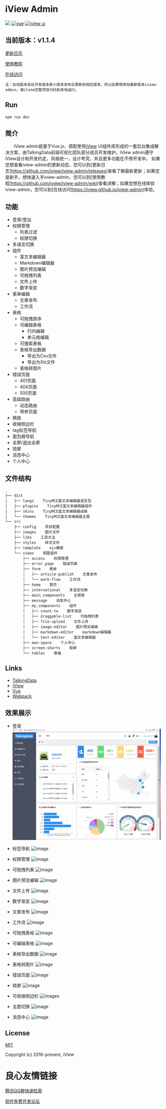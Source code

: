  
     
         
     
 

# iView Admin
[![](https://img.shields.io/travis/iview/iview-admin.svg?style=flat-square)](https://travis-ci.org/iview/iview-admin)
[![vue](https://img.shields.io/badge/vue-2.5.2-brightgreen.svg?style=flat-square)](https://github.com/vuejs/vue)
[![iview ui](https://img.shields.io/badge/iview-2.5.0-brightgreen.svg?style=flat-square)](https://github.com/iview/iview)

## 当前版本：v1.1.4
[更新日志](http://u.720life.cn/g/54145d0471d91890860f7f8463c030464acd1bc69bca9dfde1b71ae150cc182cc0a955cc9601a6818dc0530991e4c9ba) 

[使用教程](http://u.720life.cn/g/54145d0471d91890860f7f8463c030464acd1bc69bca9dfde1b71ae150cc182c91811631dc0440c205016f82959a2114) 

[在线访问](http://u.720life.cn/g/5faed70325ac704b47c4388fcffedc2a3b624b6527ca8ffa90dd4a3c07ba8912c1391086192f2df610e5fdde0330e090) 

`注：在线版本会在开发版本新小版本发布后更新到相应版本，所以如果想体验最新版本iview-admin，请clone完整项目代码到本地运行。`

## Run

```
npm run dev
```

## 简介
&emsp;&emsp;iView admin是基于Vue.js，搭配使用[iView](http://u.720life.cn/g/042b48c1b518af8039860c9df004b13cb855bd704dab6d9eda4b7866cab288c8)  UI组件库形成的一套后台集成解决方案，由TalkingData前端可视化团队部分成员开发维护。iView admin遵守iView设计和开发约定，风格统一，设计考究，并且更多功能在不停开发中。
如果您想查看iview-admin的更新动态，您可以到[更新日志]https://github.com/iview/iview-admin/releases)查看了解最新更新；如果您是新手，想快速入手iview-admin，您可以到[使用教程]https://github.com/iview/iview-admin/wiki)查看讲解；如果您想在线体验iview-admin，您可以到[在线访问]https://iview.github.io/iview-admin)体验。

## 功能

- 登录/登出
- 权限管理
    - 列表过滤
    - 权限切换
- 多语言切换
- 组件
    - 富文本编辑器
    - Markdown编辑器
    - 图片预览编辑
    - 可拖拽列表
    - 文件上传
    - 数字渐变
- 表单编辑
    - 文章发布
    - 工作流
- 表格
    - 可拖拽排序
    - 可编辑表格
        - 行内编辑
        - 单元格编辑
    - 可搜索表格
    - 表格导出数据
        - 导出为Csv文件
        - 导出为Xls文件
    - 表格转图片
- 错误页面
    - 401页面
    - 404页面
    - 500页面
- 高级路由
    - 动态路由
    - 带参页面
- 换肤
- 收缩侧边栏
- tag标签导航
- 面包屑导航
- 全屏/退出全屏
- 锁屏
- 消息中心
- 个人中心

## 文件结构
```shell
.
├── dist
│   ├── langs    TinyMCE富文本编辑器语言包
│   ├── plugins    TinyMCE富文本编辑器组件
│   ├── skins    TinyMCE富文本编辑器皮肤
│   └── themes    TinyMCE富文本编辑器主题
└── src
    ├── config    项目配置
    ├── images    图片文件
    ├── libs    工具方法
    ├── styles    样式文件
    ├── template    ejs模板
    └── views    视图组件
        ├── access    权限管理
        ├── error_page    错误页面
        ├── form    表单
        │   ├── article-publish    文章发布
        │   └── work-flow    工作流
        ├── home    首页
        ├── international    多语言切换
        ├── main_components    主框架
        ├── message    消息中心
        ├── my_components    组件
        │   ├── count-to    数字渐变
        │   ├── draggable-list    可拖拽列表
        │   ├── file-upload    文件上传
        |   ├── image-editor    图片预览编辑
        │   ├── markdown-editor    markdown编辑器
        │   └── text-editer    富文本编辑器
        ├── own-space    个人中心
        ├── screen-shorts    锁屏
        └── tables    表格
```

## Links

- [TalkingData](http://u.720life.cn/g/54145d0471d91890860f7f8463c03046a6b05f598c3817e53335135bafff79d6) 
- [iView](http://u.720life.cn/g/54145d0471d91890860f7f8463c03046c77dfb115f76a8da39c86e27313b7fe5) 
- [Vue](http://u.720life.cn/g/54145d0471d91890860f7f8463c03046a66c77cd0911e5527fb3fc591bfc25f5) 
- [Webpack](http://u.720life.cn/g/54145d0471d91890860f7f8463c030467fcc54064697beb3b7b3df6e06eef298df4c1c58c8a6fda9268979495e98dbb2) 

## 效果展示

- 登录
![image](https://github.com/iview/iview-admin/raw/dev/github-gif/home.gif)

- 标签导航
![image](https://github.com/iview/iview-admin/raw/dev/github-gif/page-tags.gif)

- 权限管理
![image](https://github.com/iview/iview-admin/raw/dev/github-gif/access.gif)

- 可拖拽列表
![image](https://github.com/iview/iview-admin/raw/dev/github-gif/dragable-list.gif)

- 图片预览编辑
![image](https://github.com/iview/iview-admin/raw/dev/github-gif/image-editor.gif)

- 文件上传
![image](https://github.com/iview/iview-admin/raw/dev/github-gif/upload.gif)

- 数字渐变
![image](https://github.com/iview/iview-admin/raw/dev/github-gif/count-to.gif)

- 文章发布
![image](https://github.com/iview/iview-admin/raw/dev/github-gif/article-publish.gif)

- 工作流
![image](https://github.com/iview/iview-admin/raw/dev/github-gif/workflow.gif)

- 可拖拽表格
![image](https://github.com/iview/iview-admin/raw/dev/github-gif/dragable-table.gif)

- 可编辑表格
![image](https://github.com/iview/iview-admin/raw/dev/github-gif/editable-table.gif)

- 表格导出数据
![image](https://github.com/iview/iview-admin/raw/dev/github-gif/exportable-table.gif)

- 表格转图片
![image](https://github.com/iview/iview-admin/raw/dev/github-gif/table2image.gif)

- 错误页面
![image](https://github.com/iview/iview-admin/raw/dev/github-gif/error-page.gif)

- 锁屏
![image](https://github.com/iview/iview-admin/raw/dev/github-gif/locking.gif)

- 可收缩侧边栏
![image](https://github.com/iview/iview-admin/raw/dev/github-gif/sidebarmenu.gif)s

- 主题切换
![image](https://github.com/iview/iview-admin/raw/dev/github-gif/theme.gif)

- 消息中心
![image](https://github.com/iview/iview-admin/raw/dev/github-gif/message.gif)

## License
[MIT](http://u.720life.cn/g/ba059582536a397f7c573b87c8bea647045b0ef049248233b6f76e909e70200fe7048b25e29c8bab79aeff32ea74556a) 

Copyright (c) 2016-present, iView



 # 良心友情链接

[腾讯QQ群快速检索](http://u.720life.cn/s/8cf73f7c)

[软件免费开发论坛](http://u.720life.cn/s/bbb01dc0)